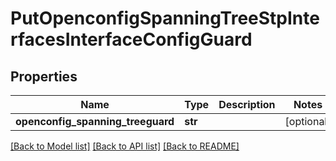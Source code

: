 # PutOpenconfigSpanningTreeStpInterfacesInterfaceConfigGuard

## Properties
Name | Type | Description | Notes
------------ | ------------- | ------------- | -------------
**openconfig_spanning_treeguard** | **str** |  | [optional] 

[[Back to Model list]](../README.md#documentation-for-models) [[Back to API list]](../README.md#documentation-for-api-endpoints) [[Back to README]](../README.md)


